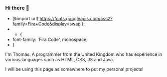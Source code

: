 <html>
  <head>
  </head>
  <body>

### Hi there 👋
- @import url('https://fonts.googleapis.com/css2?family=Fira+Code&display=swap');
-  * {
-  font-family: 'Fira Code', monospace;
-  }
<p>I'm Thomas. A programmer from the United Kingdom who has experience in various languages such as HTML, CSS, JS and Java.</p>
<p>I will be using this page as somewhere to put my personal projects!</p> 
</body>
</html>

<!--
**thomasr-6/thomasr-6** is a ✨ _special_ ✨ repository because its `README.md` (this file) appears on your GitHub profile.

Here are some ideas to get you started:

- 🔭 I’m currently working on ...
- 🌱 I’m currently learning ...
- 👯 I’m looking to collaborate on ...
- 🤔 I’m looking for help with ...
- 💬 Ask me about ...
- 📫 How to reach me: ...
- 😄 Pronouns: ...
- ⚡ Fun fact: ...
-->
